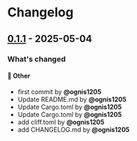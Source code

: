 <!---
Licensed to the Apache Software Foundation (ASF) under one
or more contributor license agreements.  See the NOTICE file
distributed with this work for additional information
regarding copyright ownership.  The ASF licenses this file
to you under the Apache License, Version 2.0 (the
"License"); you may not use this file except in compliance
with the License.  You may obtain a copy of the License at

http://www.apache.org/licenses/LICENSE-2.0

Unless required by applicable law or agreed to in writing,
software distributed under the License is distributed on an
"AS IS" BASIS, WITHOUT WARRANTIES OR CONDITIONS OF ANY
KIND, either express or implied.  See the License for the
specific language governing permissions and limitations
under the License.
-->
# Changelog

## [0.1.1](https://github.com/regd-io/testing/tree/0.1.1) - 2025-05-04

### What's changed

#### <!-- 09 -->💼 Other
* first commit by **@ognis1205**
* Update README.md by **@ognis1205**
* Update Cargo.toml by **@ognis1205**
* Update Cargo.toml by **@ognis1205**
* add cliff.toml by **@ognis1205**
* add CHANGELOG.md by **@ognis1205**

<!-- generated by git-cliff -->